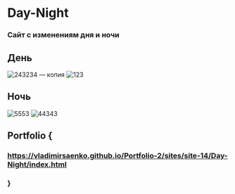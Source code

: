 # Day-Night
 
### Сайт с изменениям дня и ночи

## День

![243234 — копия](https://user-images.githubusercontent.com/56477695/138553822-8fd60dcd-f81f-48a6-bed7-96c08eda2e80.jpg)
![123](https://user-images.githubusercontent.com/56477695/115112435-3ea36480-9f8e-11eb-88be-fb1b9c34db53.png)

## Ночь

![5553](https://user-images.githubusercontent.com/56477695/115112443-45ca7280-9f8e-11eb-921e-dff72595859c.png)
![44343](https://user-images.githubusercontent.com/56477695/172365354-89cbf6d6-484c-450e-bdf0-5c1b4493fec5.png)

## Portfolio {

### https://vladimirsaenko.github.io/Portfolio-2/sites/site-14/Day-Night/index.html

### }
